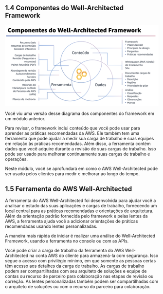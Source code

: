 ## 1.4 Componentes do Well-Architected Framework

![alt text](image-1.png)

Você viu uma versão desse diagrama dos componentes do framework em um módulo anterior.

Para revisar, o framework inclui conteúdo que você pode usar para aprender as práticas recomendadas da AWS. Ele também tem uma ferramenta que pode ajudar a medir sua carga de trabalho e suas equipes em relação às práticas recomendadas. Além disso, a ferramenta contém dados que você adquire durante a revisão de suas cargas de trabalho. Isso pode ser usado para melhorar continuamente suas cargas de trabalho e operações.

Neste módulo, você se aprofundará em como o AWS Well-Architected pode ser usado pelos clientes para medir e melhorar ao longo do tempo.

## 1.5 Ferramenta do AWS Well-Architected

A ferramenta do AWS Well-Architected foi desenvolvida para ajudar você a analisar o estado das suas aplicações e cargas de trabalho, fornecendo um local central para as práticas recomendadas e orientações de arquitetura. Além da orientação padrão fornecida pelo framework e pelas lentes da AWS, a ferramenta ajuda você a adicionar orientações de práticas recomendadas usando lentes personalizadas.

A maneira mais rápida de iniciar é realizar uma análise do Well-Architected Framework, usando a ferramenta no console ou com as APIs.

Você pode criar a carga de trabalho da ferramenta do AWS Well-Architected na conta AWS do cliente para armazená-la com segurança. Isso segue o acesso com privilégio mínimo, em que somente as pessoas certas têm acesso aos detalhes da carga de trabalho. As cargas de trabalho podem ser compartilhadas com seu arquiteto de soluções e equipe de contas ou recurso de parceiro para colaboração nas etapas de revisão ou correção. As lentes personalizadas também podem ser compartilhadas com o arquiteto de soluções ou com o recurso do parceiro para colaboração.
